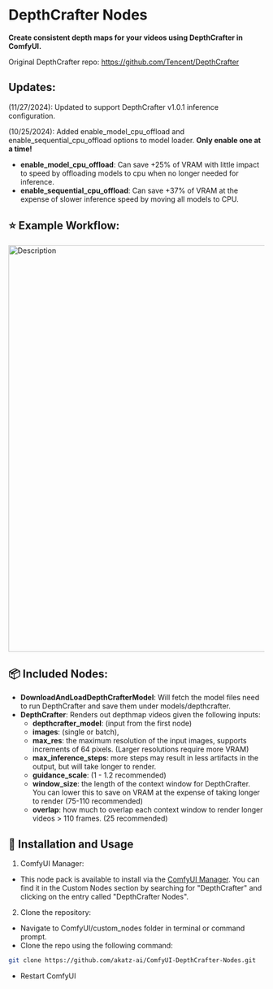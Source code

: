 # DepthCrafter Nodes

**Create consistent depth maps for your videos using DepthCrafter in ComfyUI.**

Original DepthCrafter repo: https://github.com/Tencent/DepthCrafter

## Updates:
(11/27/2024): Updated to support DepthCrafter v1.0.1 inference configuration.

(10/25/2024): Added enable_model_cpu_offload and enable_sequential_cpu_offload options to model loader. **Only enable one at a time!**
- **enable_model_cpu_offload**: Can save +25% of VRAM with little impact to speed by offloading models to cpu when no longer needed for inference.
- **enable_sequential_cpu_offload**: Can save +37% of VRAM at the expense of slower inference speed by moving all models to CPU.

## ⭐ Example Workflow:
<img src="https://i.imgur.com/gtL91SR.png" alt="Description" width="800"/>

## 📦 Included Nodes:
- **DownloadAndLoadDepthCrafterModel**: Will fetch the model files need to run DepthCrafter and save them under models/depthcrafter.
- **DepthCrafter**: Renders out depthmap videos given the following inputs:
  - **depthcrafter_model**: (input from the first node)
  - **images**: (single or batch),
  - **max_res**: the maximum resolution of the input images, supports increments of 64 pixels. (Larger resolutions require more VRAM)
  - **max_inference_steps**: more steps may result in less artifacts in the output, but will take longer to render.
  - **guidance_scale**: (1 - 1.2 recommended)
  - **window_size**: the length of the context window for DepthCrafter. You can lower this to save on VRAM at the expense of taking longer to render (75-110 recommended)
  - **overlap**: how much to overlap each context window to render longer videos > 110 frames. (25 recommended)

## 🔧 Installation and Usage

1. ComfyUI Manager:

- This node pack is available to install via the [ComfyUI Manager](https://github.com/ltdrdata/ComfyUI-Manager). You can find it in the Custom Nodes section by searching for "DepthCrafter" and clicking on the entry called "DepthCrafter Nodes".

2. Clone the repository:
- Navigate to ComfyUI/custom_nodes folder in terminal or command prompt.
- Clone the repo using the following command:
```bash
git clone https://github.com/akatz-ai/ComfyUI-DepthCrafter-Nodes.git
```
- Restart ComfyUI
